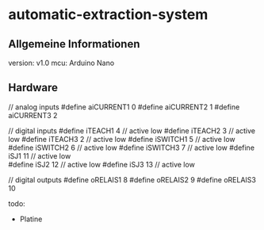 # automatic-extraction-system

## Allgemeine Informationen
version: v1.0
mcu: Arduino Nano


## Hardware

// analog inputs
#define aiCURRENT1   0
#define aiCURRENT2   1
#define aiCURRENT3   2


// digital inputs
#define iTEACH1      4   // active low
#define iTEACH2      3   // active low
#define iTEACH3      2   // active low
#define iSWITCH1     5   // active low
#define iSWITCH2     6   // active low
#define iSWITCH3     7   // active low
#define iSJ1         11  // active low  
#define iSJ2         12  // active low
#define iSJ3         13  // active low

// digital outputs
#define oRELAIS1     8
#define oRELAIS2     9
#define oRELAIS3     10



todo:
- Platine 